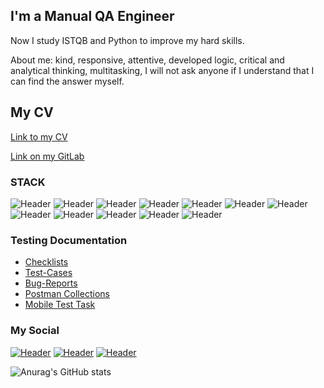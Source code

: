 ## I'm a Manual QA Engineer 
Now I study ISTQB and Python to improve my hard skills.

About me: kind, responsive, attentive, developed logic, critical and analytical thinking, multitasking, I will not ask anyone if I understand that I can find the answer myself.
## My CV
[Link to my CV](https://drive.google.com/file/d/12XbwVbmh1tu2gKJdYNNHKLSODWoBaHom/view?usp=sharing/)

[Link on my GitLab](https://gitlab.com/swoneq)


### STACK
![Header](https://img.shields.io/badge/Jira-090909?style=for-the-badge&logo=jira&logoColor=136be1)
![Header](https://img.shields.io/badge/Confluence-090909?style=for-the-badge&logo=confluence&logoColor=2674f2)
![Header](https://img.shields.io/badge/Postman-090909?style=for-the-badge&logo=postman&logoColor=f76935)
![Header](https://img.shields.io/badge/Swagger-090909?style=for-the-badge&logo=swagger&logoColor=7ede2b)
![Header](https://img.shields.io/badge/Github-090909?style=for-the-badge&logo=github&logoColor=8cc4d7)
![Header](https://img.shields.io/badge/Figma-090909?style=for-the-badge&logo=figma&logoColor=7d5fa6)
![Header](https://img.shields.io/badge/DevTools-090909?style=for-the-badge&logo=googlechrome&logoColor=2674f2)
![Header](https://img.shields.io/badge/AndroidStudio-090909?style=for-the-badge&logo=androidstudio&logoColor=3ad07d)
![Header](https://img.shields.io/badge/TestRail-090909?style=for-the-badge&logo=Testrail&logoColor=71b556)
![Header](https://img.shields.io/badge/Fiddler-090909?style=for-the-badge&logo=fiddler&logoColor=8cc4d7)
![Header](https://img.shields.io/badge/CharlesProxy-090909?style=for-the-badge&logo=charlesproxy&logoColor=8cc4d7)
![Header](https://img.shields.io/badge/Salesforce-090909?style=for-the-badge&logo=Salesforce&logoColor=2674f2)


### Testing Documentation

- [Checklists](https://docs.google.com/spreadsheets/d/1fkZtTXLyCeXs4JOvjgVTZ0JpkIfxFu_v3qt9zduuEk8/edit?usp=sharing)
- [Test-Cases](https://docs.google.com/spreadsheets/d/1IvtxWnNFiv2t8HjH8pkZjIJoOtFrcvCYwZkZYonCrUk/edit?usp=sharing)
- [Bug-Reports](https://docs.google.com/spreadsheets/d/1IvtxWnNFiv2t8HjH8pkZjIJoOtFrcvCYwZkZYonCrUk/edit#gid=986167398)
- [Postman Collections](https://app.getpostman.com/run-collection/22790036-16cb5781-39ec-4f89-bed4-a9e310080b96?action=collection%2Ffork&collection-url=entityId%3D22790036-16cb5781-39ec-4f89-bed4-a9e310080b96%26entityType%3Dcollection%26workspaceId%3Da143d732-6939-43ae-96d7-b35dadffe5e8)
- [Mobile Test Task](https://docs.google.com/spreadsheets/d/13CUB8i0SOy2MuokHRonoLlG5i2-0KXJHA-Kbj_nBbz8/edit?usp=share_link)

### My Social
[![Header](https://img.shields.io/badge/Instagram-090909?style=for-the-badge&logo=instagram&logoColor=9939a3)](https://www.instagram.com/dmitriy1940/)
[![Header](https://img.shields.io/badge/Telegram-090909?style=for-the-badge&logo=telegram&logoColor=31a5db)](https://t.me/fesel19)
[![Header](https://img.shields.io/badge/Linkedin-090909?style=for-the-badge&logo=linkedin&logoColor=0073b1)](https://www.linkedin.com/in/dmitrii-baranov-485586209/)

![Anurag's GitHub stats](https://github-readme-stats.vercel.app/api?username=fesel1&show_icons=true&theme=radical)
